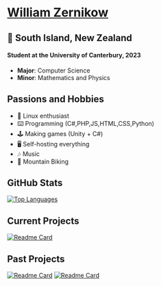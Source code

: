 <h1><a href="https://www.wzernikow.com/" target="_blank">William Zernikow</a></h1>
<h2>📍 South Island, New Zealand</h2>
<h4>Student at the University of Canterbury, 2023</h4>
<ul>
  <li><strong>Major</strong>: Computer Science</li>
  <li><strong>Minor</strong>: Mathematics and Physics</li>
</ul>

<h2>Passions and Hobbies</h2>
<ul>
  <li>🐧 Linux enthusiast</li>
  <li>⌨️ Programming (C#,PHP,JS,HTML,CSS,Python)</li>
  <li>🕹️ Making games (Unity + C#)</li>
  <li>🖥️ Self-hosting everything</li>
  <li>🎶 Music</li>
  <li>🚵 Mountain Biking</li>
</ul>

<h2>GitHub Stats</h2>

[![Top Languages](https://github-readme-stats.vercel.app/api/top-langs/?theme=github_dark&username=wzerp&layout=compact)](https://github.com/wzerp?tab=repositories)

<h2>Current Projects</h2>

[![Readme Card](https://github-readme-stats.vercel.app/api/pin/?username=wzerp&repo=Weather-Pi-Project&theme=github_dark)](https://github.com/wzerp/Weather-Pi-Project)

<h2>Past Projects</h2>

[![Readme Card](https://github-readme-stats.vercel.app/api/pin/?username=wzerp&repo=12DGT-Maths-Game&theme=github_dark)](https://github.com/wzerp/12DGT-Maths-Game)
[![Readme Card](https://github-readme-stats.vercel.app/api/pin/?username=wzerp&repo=Retribution&theme=github_dark)](https://github.com/wzerp/Retribution)
